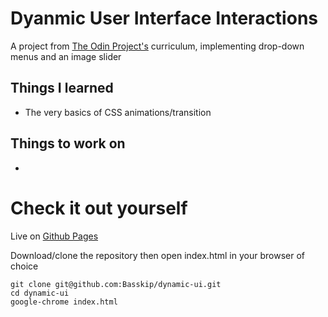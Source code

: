 # Dyanmic User Interface Interactions

A project from [The Odin Project's](https://www.theodinproject.com/courses/javascript/lessons/dynamic-user-interface-interactions) curriculum, implementing drop-down menus and an image slider

## Things I learned
* The very basics of CSS animations/transition

## Things to work on
* 

# Check it out yourself

Live on [Github Pages](http://basskip.com/dynamic-ui)

Download/clone the repository then open index.html in your browser of choice

```
git clone git@github.com:Basskip/dynamic-ui.git
cd dynamic-ui
google-chrome index.html
```